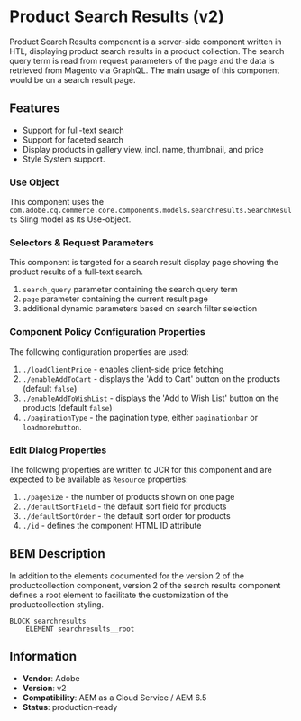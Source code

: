 <!--
Copyright 2019 Adobe Systems Incorporated

Licensed under the Apache License, Version 2.0 (the "License");
you may not use this file except in compliance with the License.
You may obtain a copy of the License at

    http://www.apache.org/licenses/LICENSE-2.0

Unless required by applicable law or agreed to in writing, software
distributed under the License is distributed on an "AS IS" BASIS,
WITHOUT WARRANTIES OR CONDITIONS OF ANY KIND, either express or implied.
See the License for the specific language governing permissions and
limitations under the License.
-->

# Product Search Results (v2)

Product Search Results component is a server-side component written in HTL,
displaying product search results in a product collection. The search query
term is read from request parameters of the page and the data is retrieved
from Magento via GraphQL. The main usage of this component would be on a 
search result page.

## Features

- Support for full-text search
- Support for faceted search
- Display products in gallery view, incl. name, thumbnail, and price
- Style System support.

### Use Object

This component uses the `com.adobe.cq.commerce.core.components.models.searchresults.SearchResults` Sling model as its Use-object.

### Selectors & Request Parameters

This component is targeted for a search result display page showing the product results of a full-text search.

1. `search_query` parameter containing the search query term
2. `page` parameter containing the current result page
3. additional dynamic parameters based on search filter selection

### Component Policy Configuration Properties
The following configuration properties are used:

1. `./loadClientPrice` - enables client-side price fetching
2. `./enableAddToCart` - displays the 'Add to Cart' button on the products (default `false`) 
3. `./enableAddToWishList` - displays the 'Add to Wish List' button on the products (default `false`)  
4. `./paginationType` - the pagination type, either `paginationbar` or `loadmorebutton`.

### Edit Dialog Properties

The following properties are written to JCR for this component and are expected to be available
as `Resource` properties:

1. `./pageSize` - the number of products shown on one page
2. `./defaultSortField` - the default sort field for products
3. `./defaultSortOrder` - the default sort order for products
4. `./id` - defines the component HTML ID attribute

## BEM Description

In addition to the elements documented for the version 2 of the productcollection component,
version 2 of the search results component defines a root element to facilitate the
customization of the productcollection styling.

```
BLOCK searchresults
    ELEMENT searchresults__root
```

## Information

- **Vendor**: Adobe
- **Version**: v2
- **Compatibility**: AEM as a Cloud Service / AEM 6.5
- **Status**: production-ready
